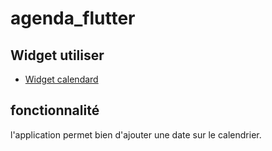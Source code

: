# agenda_flutter

## Widget utiliser
- [Widget calendard](https://pub.dev/packages/add_2_calendar/install)

## fonctionnalité
l'application permet bien d'ajouter une date sur le calendrier.